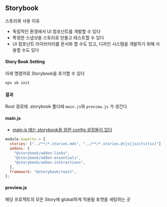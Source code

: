 ## Storybook

스토리북 사용 이유

- 독립적인 환경에서 UI 컴포넌트를 개발할 수 있다
- 특정한 스냅샷을 스토리로 만들고 테스트할 수 있다
- UI 컴포넌트 라이브러리를 문서화 할 수도 있고, 디자인 시스템을 개발하기 위해 사용할 수도 있다

#### Story Book Setting

아래 명령어로 Storybook을 추가할 수 있다

```
npx sb init
```

#### 결과

Root 경로에 .storybook 폴더에 `main.js`와 `preview.js` 가 생긴다

#### main.js

- [main.js 에는 storybook을 위한 config 설정들이 있다](https://github.com/hyjoong/storybook-mobx/commit/f3ad27207a78d0dc966f8debf3d157d239ac808a)

```javascript
module.exports = {
  stories: ["../**/*.stories.mdx", "../**/*.stories.@(js|jsx|ts|tsx)"],
  addons: [
    "@storybook/addon-links",
    "@storybook/addon-essentials",
    "@storybook/addon-interactions",
  ],
  framework: "@storybook/react",
};
```

#### preview.js

해당 프로젝트의 모든 Story에 global하게 적용될 포맷을 세팅하는 곳
